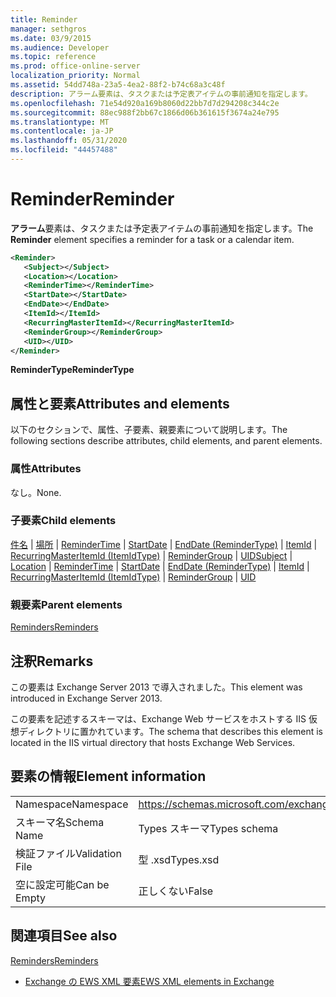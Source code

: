 ```yaml
---
title: Reminder
manager: sethgros
ms.date: 03/9/2015
ms.audience: Developer
ms.topic: reference
ms.prod: office-online-server
localization_priority: Normal
ms.assetid: 54dd748a-23a5-4ea2-88f2-b74c68a3c48f
description: アラーム要素は、タスクまたは予定表アイテムの事前通知を指定します。
ms.openlocfilehash: 71e54d920a169b8060d22bb7d7d294208c344c2e
ms.sourcegitcommit: 88ec988f2bb67c1866d06b361615f3674a24e795
ms.translationtype: MT
ms.contentlocale: ja-JP
ms.lasthandoff: 05/31/2020
ms.locfileid: "44457488"
---
```

# <a name="reminder"></a><span data-ttu-id="d9ef0-103">Reminder</span><span class="sxs-lookup"><span data-stu-id="d9ef0-103">Reminder</span></span>

<span data-ttu-id="d9ef0-104">**アラーム**要素は、タスクまたは予定表アイテムの事前通知を指定します。</span><span class="sxs-lookup"><span data-stu-id="d9ef0-104">The **Reminder** element specifies a reminder for a task or a calendar item.</span></span> 
  
```XML
<Reminder>
   <Subject></Subject>
   <Location></Location>
   <ReminderTime></ReminderTime>
   <StartDate></StartDate>
   <EndDate></EndDate>
   <ItemId></ItemId>
   <RecurringMasterItemId></RecurringMasterItemId>
   <ReminderGroup></ReminderGroup>
   <UID></UID>
</Reminder>

```

 <span data-ttu-id="d9ef0-105">**ReminderType**</span><span class="sxs-lookup"><span data-stu-id="d9ef0-105">**ReminderType**</span></span>
## <a name="attributes-and-elements"></a><span data-ttu-id="d9ef0-106">属性と要素</span><span class="sxs-lookup"><span data-stu-id="d9ef0-106">Attributes and elements</span></span>

<span data-ttu-id="d9ef0-107">以下のセクションで、属性、子要素、親要素について説明します。</span><span class="sxs-lookup"><span data-stu-id="d9ef0-107">The following sections describe attributes, child elements, and parent elements.</span></span>
  
### <a name="attributes"></a><span data-ttu-id="d9ef0-108">属性</span><span class="sxs-lookup"><span data-stu-id="d9ef0-108">Attributes</span></span>

<span data-ttu-id="d9ef0-109">なし。</span><span class="sxs-lookup"><span data-stu-id="d9ef0-109">None.</span></span>
  
### <a name="child-elements"></a><span data-ttu-id="d9ef0-110">子要素</span><span class="sxs-lookup"><span data-stu-id="d9ef0-110">Child elements</span></span>

<span data-ttu-id="d9ef0-111">[件名](subject.md)  | [場所](location.md)  | [ReminderTime](remindertime.md)  | [StartDate](startdate.md)  | [EndDate (ReminderType)](enddate-remindertype.md)  | [ItemId](itemid.md)  | [RecurringMasterItemId (ItemIdType)](recurringmasteritemid-itemidtype.md)  | [ReminderGroup](remindergroup.md)  | [UID](uid.md)</span><span class="sxs-lookup"><span data-stu-id="d9ef0-111">[Subject](subject.md) | [Location](location.md) | [ReminderTime](remindertime.md) | [StartDate](startdate.md) | [EndDate (ReminderType)](enddate-remindertype.md) | [ItemId](itemid.md) | [RecurringMasterItemId (ItemIdType)](recurringmasteritemid-itemidtype.md) | [ReminderGroup](remindergroup.md) | [UID](uid.md)</span></span>
  
### <a name="parent-elements"></a><span data-ttu-id="d9ef0-112">親要素</span><span class="sxs-lookup"><span data-stu-id="d9ef0-112">Parent elements</span></span>

[<span data-ttu-id="d9ef0-113">Reminders</span><span class="sxs-lookup"><span data-stu-id="d9ef0-113">Reminders</span></span>](reminders.md)
  
## <a name="remarks"></a><span data-ttu-id="d9ef0-114">注釈</span><span class="sxs-lookup"><span data-stu-id="d9ef0-114">Remarks</span></span>

<span data-ttu-id="d9ef0-115">この要素は Exchange Server 2013 で導入されました。</span><span class="sxs-lookup"><span data-stu-id="d9ef0-115">This element was introduced in Exchange Server 2013.</span></span>
  
<span data-ttu-id="d9ef0-116">この要素を記述するスキーマは、Exchange Web サービスをホストする IIS 仮想ディレクトリに置かれています。</span><span class="sxs-lookup"><span data-stu-id="d9ef0-116">The schema that describes this element is located in the IIS virtual directory that hosts Exchange Web Services.</span></span>
  
## <a name="element-information"></a><span data-ttu-id="d9ef0-117">要素の情報</span><span class="sxs-lookup"><span data-stu-id="d9ef0-117">Element information</span></span>

|||
|:-----|:-----|
|<span data-ttu-id="d9ef0-118">Namespace</span><span class="sxs-lookup"><span data-stu-id="d9ef0-118">Namespace</span></span>  <br/> |https://schemas.microsoft.com/exchange/services/2006/types  <br/> |
|<span data-ttu-id="d9ef0-119">スキーマ名</span><span class="sxs-lookup"><span data-stu-id="d9ef0-119">Schema Name</span></span>  <br/> |<span data-ttu-id="d9ef0-120">Types スキーマ</span><span class="sxs-lookup"><span data-stu-id="d9ef0-120">Types schema</span></span>  <br/> |
|<span data-ttu-id="d9ef0-121">検証ファイル</span><span class="sxs-lookup"><span data-stu-id="d9ef0-121">Validation File</span></span>  <br/> |<span data-ttu-id="d9ef0-122">型 .xsd</span><span class="sxs-lookup"><span data-stu-id="d9ef0-122">Types.xsd</span></span>  <br/> |
|<span data-ttu-id="d9ef0-123">空に設定可能</span><span class="sxs-lookup"><span data-stu-id="d9ef0-123">Can be Empty</span></span>  <br/> |<span data-ttu-id="d9ef0-124">正しくない</span><span class="sxs-lookup"><span data-stu-id="d9ef0-124">False</span></span>  <br/> |
   
## <a name="see-also"></a><span data-ttu-id="d9ef0-125">関連項目</span><span class="sxs-lookup"><span data-stu-id="d9ef0-125">See also</span></span>



[<span data-ttu-id="d9ef0-126">Reminders</span><span class="sxs-lookup"><span data-stu-id="d9ef0-126">Reminders</span></span>](reminders.md)


- [<span data-ttu-id="d9ef0-127">Exchange の EWS XML 要素</span><span class="sxs-lookup"><span data-stu-id="d9ef0-127">EWS XML elements in Exchange</span></span>](ews-xml-elements-in-exchange.md)

